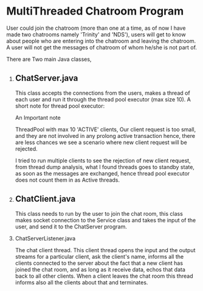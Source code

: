 MultiThreaded Chatroom Program 
==============================

User could join the chatroom (more than one at a time, as of now I have made two chatrooms namely 'Trinity' and 'NDS'), users will get to know about people who are entering into the chatroom and leaving the chatroom.  A user will not get the messages of chatroom of whom he/she is not part of.

There are Two main Java classes,

1) ChatServer.java
   ---------------
   
   This class accepts the connections from the users, makes a thread of each user and run it through the thread pool executor (max size 10). A short note for thread pool executor:
   
   An Important note

   ThreadPool with max 10 'ACTIVE' clients, Our client request is too small, and they are not involved in any prolong active transaction hence, there are less chances we see a scenario where new client request will be rejected.

   I tried to run multiple clients to see the rejection of new client request, from thread dump analysis, what I found threads goes to standby state, as soon as the messages are exchanged, hence thread pool executor does not count them in as Active threads.   
   
   
2)  ChatClient.java 
    ---------------
	
	This class needs to run by the user to join the chat room, this class makes socket connection to the Service class and takes the input of the user, and send it to the ChatServer program.

3)  ChatServerListener.java 
   
     The chat client thread. This client thread opens the input and the output streams for a particular client, ask the client's name, informs all the clients connected to the server about the fact that a new client has joined the chat room, and as long as it receive data, echos that data back to all other clients. When a client leaves the chat room this thread informs also all the clients about that and terminates.
	 
	 
   